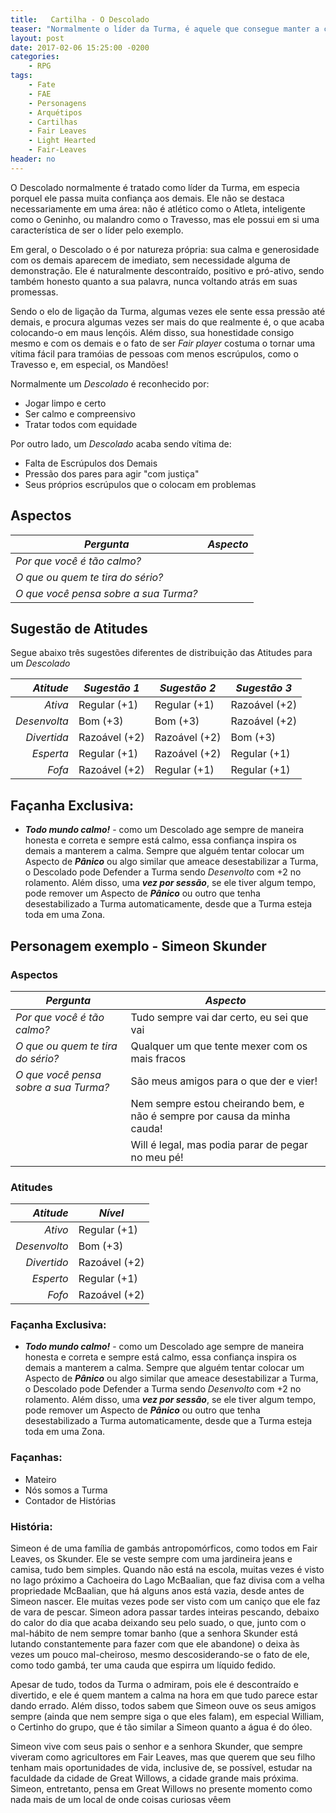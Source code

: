 ```yaml
---
title:   Cartilha - O Descolado
teaser: "Normalmente o líder da Turma, é aquele que consegue manter a cabeça no lugar nos momentos de maior pressão"
layout: post
date: 2017-02-06 15:25:00 -0200
categories: 
    - RPG
tags:
    - Fate
    - FAE
    - Personagens
    - Arquétipos
    - Cartilhas
    - Fair Leaves
    - Light Hearted
    - Fair-Leaves
header: no
---
```



O Descolado normalmente é tratado como líder da Turma, em especia porquel ele passa muita confiança aos demais. Ele não se destaca necessariamente em uma área: não é atlético como o Atleta, inteligente como o Geninho, ou malandro como o Travesso, mas ele possui em si uma característica de ser o líder pelo exemplo.

<!-- excerpt -->

Em geral, o Descolado o é por natureza própria: sua calma e generosidade com os demais aparecem de imediato, sem necessidade alguma de demonstração. Ele é naturalmente descontraído, positivo e pró-ativo, sendo também honesto quanto a sua palavra, nunca voltando atrás em suas promessas.

Sendo o elo de ligação da Turma, algumas vezes ele sente essa pressão até demais, e procura algumas vezes ser mais do que realmente é, o que acaba colocando-o em maus lençóis. Além disso, sua honestidade consigo mesmo e com os demais e o fato de ser _Fair player_ costuma o tornar uma vítima fácil para tramóias de pessoas com menos escrúpulos, como o Travesso e, em especial, os Mandões!

Normalmente um _Descolado_ é reconhecido por:

+ Jogar limpo e certo
+ Ser calmo e compreensivo
+ Tratar todos com equidade

Por outro lado, um _Descolado_ acaba sendo vítima de:

+ Falta de Escrúpulos dos Demais
+ Pressão dos pares para agir "com justiça"
+ Seus próprios escrúpulos que o colocam em problemas

## Aspectos

| ***Pergunta***                        | ***Aspecto*** |
|---------------------------------------|---------------|
| _Por que você é tão calmo?_           |               |
| _O que ou quem te tira do sério?_     |               |
| _O que você pensa sobre a sua Turma?_ |               | 


## Sugestão de Atitudes

Segue abaixo três sugestões diferentes de distribuição das Atitudes para um _Descolado_
 
| ***Atitude***  | ***Sugestão 1***   | ***Sugestão 2***   | ***Sugestão 3***   |
|---------------:|--------------------|--------------------|--------------------|
| _Ativa_        | Regular (+1)       | Regular (+1)       | Razoável (+2)      |
| _Desenvolta_   | Bom (+3)           | Bom (+3)           | Razoável (+2)      |
| _Divertida_    | Razoável (+2)      | Razoável (+2)      | Bom (+3)           |
| _Esperta_      | Regular (+1)       | Razoável (+2)      | Regular (+1)       |
| _Fofa_         | Razoável (+2)      | Regular (+1)       | Regular (+1)       |


## Façanha Exclusiva:

+ ***Todo mundo calmo!*** - como um Descolado age sempre de maneira honesta e correta e sempre está calmo, essa confiança inspira os demais a manterem a calma. Sempre que alguém tentar colocar um Aspecto de ___Pânico___ ou algo similar que ameace desestabilizar a Turma, o Descolado pode Defender a Turma  sendo _Desenvolto_ com +2 no rolamento. Além disso, uma ___vez por sessão___, se ele tiver algum tempo, pode remover um Aspecto de ___Pânico___ ou outro que tenha desestabilizado a Turma automaticamente, desde que a Turma esteja toda em uma Zona.

## Personagem exemplo - Simeon Skunder
 
### Aspectos

 | ***Pergunta***                        | ***Aspecto*** |
 |---------------------------------------|---------------|
 | _Por que você é tão calmo?_           | Tudo sempre vai dar certo, eu sei que vai      |
 | _O que ou quem te tira do sério?_     | Qualquer um que tente mexer com os mais fracos |
 | _O que você pensa sobre a sua Turma?_ | São meus amigos para o que der e vier!         | 
 | | Nem sempre estou cheirando bem, e não é sempre por causa da minha cauda! |
 | | Will é legal, mas podia parar de pegar no meu pé! |
 
### Atitudes
 
 | ***Atitude***  | ***Nível***   |
 |---------------:|---------------|
 | _Ativo_        | Regular (+1)  |
 | _Desenvolto_   | Bom (+3)      |
 | _Divertido_    | Razoável (+2) |
 | _Esperto_      | Regular (+1)  |
 | _Fofo_         | Razoável (+2) |
 
### Façanha Exclusiva:
 
+ ***Todo mundo calmo!*** - como um Descolado age sempre de maneira honesta e correta e sempre está calmo, essa confiança inspira os demais a manterem a calma. Sempre que alguém tentar colocar um Aspecto de ___Pânico___ ou algo similar que ameace desestabilizar a Turma, o Descolado pode Defender a Turma  sendo _Desenvolto_ com +2 no rolamento. Além disso, uma ___vez por sessão___, se ele tiver algum tempo, pode remover um Aspecto de ___Pânico___ ou outro que tenha desestabilizado a Turma automaticamente, desde que a Turma esteja toda em uma Zona.
 
### Façanhas:
 
 + Mateiro
 + Nós somos a Turma
 + Contador de Histórias

### História:

Simeon é de uma família de gambás antropomórficos, como todos em Fair Leaves, os Skunder. Ele se veste sempre com uma jardineira jeans e camisa, tudo bem simples. Quando não está na escola, muitas vezes é visto no lago próximo a Cachoeira do Lago McBaalian, que faz divisa com a velha propriedade McBaalian, que há alguns anos está vazia, desde antes de Simeon nascer. Ele muitas vezes pode ser visto com um caniço que ele faz de vara de pescar. Simeon adora passar tardes inteiras pescando, debaixo do calor do dia que acaba deixando seu pelo suado, o que, junto com o mal-hábito de nem sempre tomar banho (que a senhora Skunder está lutando constantemente para fazer com que ele abandone) o deixa às vezes um pouco mal-cheiroso, mesmo descosiderando-se o fato de ele, como todo gambá, ter uma cauda que espirra um líquido fedido.

Apesar de tudo, todos da Turma o admiram, pois ele é descontraído e divertido, e ele é quem mantem a calma na hora em que tudo parece estar dando errado. Além disso, todos sabem que Simeon ouve os seus amigos sempre (ainda que nem sempre siga o que eles falam), em especial William, o Certinho do grupo, que é tão similar a Simeon quanto a água é do óleo.

Simeon vive com seus pais o senhor e a senhora Skunder, que sempre viveram como agricultores em Fair Leaves, mas que querem que seu filho tenham mais oportunidades de vida, inclusive de, se possível, estudar na faculdade da cidade de Great Willows, a cidade grande mais próxima. Simeon, entretanto, pensa em Great Willows no presente momento como nada mais de um local de onde coisas curiosas vêem


